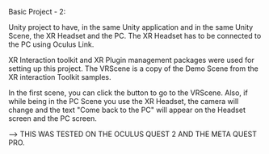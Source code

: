 Basic Project - 2:

Unity project to have, in the same Unity application and in the same Unity Scene, the XR Headset and the PC. The XR Headset has to be connected to the PC using Oculus Link.

XR Interaction toolkit and XR Plugin management packages were used for setting up this project. The VRScene is a copy of the Demo Scene from the XR interaction Toolkit samples.

In the first scene, you can click the button to go to the VRScene. Also, if while being in the PC Scene you use the XR Headset, the camera will change and the text "Come back to the PC" will appear on the Headset screen and the PC screen.

--> THIS WAS TESTED ON THE OCULUS QUEST 2 AND THE META QUEST PRO. 

